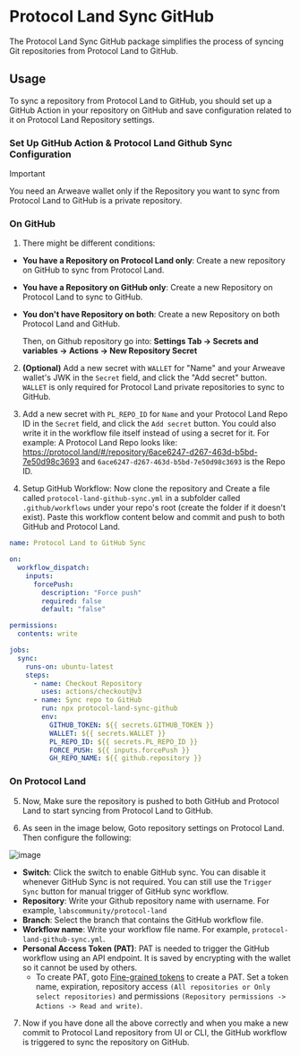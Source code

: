 # Protocol Land Sync GitHub

The Protocol Land Sync GitHub package simplifies the process of syncing Git repositories from Protocol Land to GitHub.

## Usage

To sync a repository from Protocol Land to GitHub, you should set up a GitHub Action in your repository on GitHub and save configuration related to it on Protocol Land Repository settings.

### Set Up GitHub Action & Protocol Land Github Sync Configuration

> [!IMPORTANT]
>
> You need an Arweave wallet only if the Repository you want to sync from Protocol Land to GitHub is a private repository.

### On GitHub

1. There might be different conditions:

- **You have a Repository on Protocol Land only**: Create a new repository on GitHub to sync from Protocol Land.
- **You have a Repository on GitHub only**: Create a new Repository on Protocol Land to sync to GitHub.
- **You don't have Repository on both**: Create a new Repository on both Protocol Land and GitHub.

  Then, on Github repository go into: **Settings Tab -> Secrets and variables -> Actions -> New Repository Secret**

2. **(Optional)** Add a new secret with `WALLET` for "Name" and your Arweave wallet's JWK in the `Secret` field, and click the "Add secret" button. `WALLET` is only required for Protocol Land private repositories to sync to GitHub.

3. Add a new secret with `PL_REPO_ID` for `Name` and your Protocol Land Repo ID in the `Secret` field, and click the `Add secret` button. You could also write it in the workflow file itself instead of using a secret for it. For example: A Protocol Land Repo looks like: <https://protocol.land/#/repository/6ace6247-d267-463d-b5bd-7e50d98c3693> and `6ace6247-d267-463d-b5bd-7e50d98c3693` is the Repo ID.

4. Setup GitHub Workflow: Now clone the repository and Create a file called `protocol-land-github-sync.yml` in a subfolder called `.github/workflows` under your repo's root (create the folder if it doesn't exist). Paste this workflow content below and commit and push to both GitHub and Protocol Land.

```yaml
name: Protocol Land to GitHub Sync

on:
  workflow_dispatch:
    inputs:
      forcePush:
        description: "Force push"
        required: false
        default: "false"

permissions:
  contents: write

jobs:
  sync:
    runs-on: ubuntu-latest
    steps:
      - name: Checkout Repository
        uses: actions/checkout@v3
      - name: Sync repo to GitHub
        run: npx protocol-land-sync-github
        env:
          GITHUB_TOKEN: ${{ secrets.GITHUB_TOKEN }}
          WALLET: ${{ secrets.WALLET }}
          PL_REPO_ID: ${{ secrets.PL_REPO_ID }}
          FORCE_PUSH: ${{ inputs.forcePush }}
          GH_REPO_NAME: ${{ github.repository }}

```

### On Protocol Land

5. Now, Make sure the repository is pushed to both GitHub and Protocol Land to start syncing from Protocol Land to GitHub.

6. As seen in the image below, Goto repository settings on Protocol Land. Then configure the following:

![image](https://github.com/pawanpaudel93/protocol-land-sync-github/assets/11836100/65483d12-eb1b-4453-b584-55709dce8562)

- **Switch**: Click the switch to enable GitHub sync. You can disable it whenever GitHub Sync is not required. You can still use the `Trigger Sync` button for manual trigger of GitHub sync workflow.
- **Repository**: Write your Github repository name with username. For example, `labscommunity/protocol-land`
- **Branch**: Select the branch that contains the GitHub workflow file.
- **Workflow name**: Write your workflow file name. For example, `protocol-land-github-sync.yml`.
- **Personal Access Token (PAT)**: PAT is needed to trigger the GitHub workflow using an API endpoint. It is saved by encrypting with the wallet so it cannot be used by others.
  - To create PAT, goto [Fine-grained tokens](https://github.com/settings/tokens?type=beta) to create a PAT. Set a token name, expiration, repository access `(All repositories or Only select repositories)` and permissions `(Repository permissions -> Actions -> Read and write)`.

7. Now if you have done all the above correctly and when you make a new commit to Protocol Land repository from UI or CLI, the GitHub workflow is triggered to sync the repository on GitHub.

